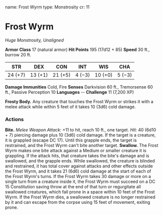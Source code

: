 name: Frost Wyrm
type: Monstrosity
cr: 11

# Frost Wyrm
_Huge Monstrosity, Unaligned_

**Armor Class** 17 (natural armor)
**Hit Points** 195 (17d12 + 85)
**Speed** 30 ft., burrow 20 ft.

| STR     | DEX     | CON     | INT     | WIS     | CHA     |
|---------|---------|---------|---------|---------|---------|
| 24 (+7) | 13 (+1) | 21 (+5) | 4 (−3)  | 10 (+0) | 5 (−3)  |

**Damage Immunities** Cold, Fire
**Senses** Darkvision 60 ft., Tremorsense 60 ft., Passive Perception 10
**Languages** --
**Challenge** 11 (7,200 XP)

**Frosty Body.** Any creature that touches the Frost Wyrm or strikes it with a melee attack while within 5 feet of it takes 10 (3d6) cold damage.

### Actions
**Bite.** _Melee Weapon Attack:_ +11 to hit, reach 10 ft., one target. _Hit:_ 40 (6d10 + 7) piercing damage plus 10 (3d6) cold damage. If the target is a creature, it is grappled (escape DC 17). Until this grapple ends, the target is restrained, and the Frost Wyrm can't bite another target.
**Swallow.** The Frost Wyrm makes one bite attack against a Medium or smaller creature it is grappling. If the attack hits, that creature takes the bite's damage and is swallowed, and the grapple ends. While swallowed, the creature is blinded and restrained, it has total cover against attacks and other effects outside the Frost Wyrm, and it takes 21 (6d6) cold damage at the start of each of the Frost Wyrm's turns.
If the Frost Wyrm takes 30 damage or more on a single turn from a creature inside it, the Frost Wyrm must succeed on a DC 15 Constitution saving throw at the end of that turn or regurgitate all swallowed creatures, which fall prone in a space within 10 feet of the Frost Wyrm. If the Frost Wyrm dies, a swallowed creature is no longer restrained by it and can escape from the corpse using 15 feet of movement, exiting prone.
